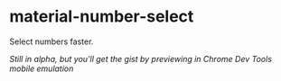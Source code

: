 # material-number-select

Select numbers faster.

*Still in alpha, but you'll get the gist by previewing in Chrome Dev Tools mobile emulation*
